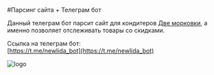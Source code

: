 #Парсинг сайта + Телеграм бот

Данный телеграм бот парсит сайт для кондитеров [Две морковки][1], а именно позволяет отслеживать товары со скидками.

Ссылка на телеграм бот:<br/>
[https://t.me/newlida_bot](https://t.me/newlida_bot)

![logo](https://dvemorkovki.ru/local/assets/images/header/logo.png)

[1]:(https://dvemorkovki.ru/catalog/utsenennye_tovary_i_aktsii/)